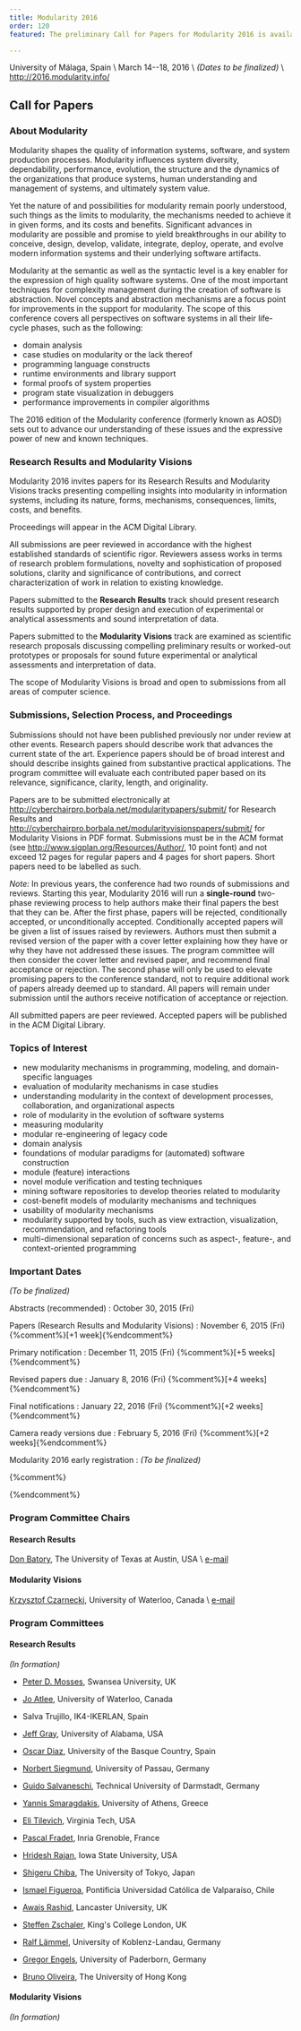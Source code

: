```yaml
---
title: Modularity 2016
order: 120
featured: The preliminary Call for Papers for Modularity 2016 is available

---
```


University of Málaga, Spain \\
March 14--18, 2016 \\
_(Dates to be finalized)_ \\
<http://2016.modularity.info/>


Call for Papers
----------------

### About Modularity

Modularity shapes the quality of information systems, software, and system
production processes. Modularity influences system diversity, dependability,
performance, evolution, the structure and the dynamics of the organizations
that produce systems, human understanding and management of systems, and
ultimately system value.

Yet the nature of and possibilities for modularity remain poorly understood,
such things as the limits to modularity, the mechanisms needed to achieve it in
given forms, and its costs and benefits. Significant advances in modularity are
possible and promise to yield breakthroughs in our ability to conceive, design,
develop, validate, integrate, deploy, operate, and evolve modern information
systems and their underlying software artifacts.

Modularity at the semantic as well as the syntactic level is a key enabler for
the expression of high quality software systems. One of the most important
techniques for complexity management during the creation of software is
abstraction. Novel concepts and abstraction mechanisms are a focus point for
improvements in the support for modularity. The scope of this conference covers
all perspectives on software systems in all their life-cycle phases, such as
the following:

 * domain analysis
 * case studies on modularity or the lack thereof
 * programming language constructs
 * runtime environments and library support
 * formal proofs of system properties
 * program state visualization in debuggers
 * performance improvements in compiler algorithms

The 2016 edition of the Modularity conference (formerly known as AOSD) sets out
to advance our understanding of these issues and the expressive power of new
and known techniques.


### Research Results and Modularity Visions

Modularity 2016 invites papers for its Research Results and Modularity Visions
tracks presenting compelling insights into modularity in information systems,
including its nature, forms, mechanisms, consequences, limits, costs, and
benefits.

Proceedings will appear in the ACM Digital Library.

All submissions are peer reviewed in accordance with the highest established
standards of scientific rigor. Reviewers assess works in terms of research
problem formulations, novelty and sophistication of proposed solutions, clarity
and significance of contributions, and correct characterization of work in
relation to existing knowledge.

Papers submitted to the **Research Results** track should present research
results supported by proper design and execution of experimental or analytical
assessments and sound interpretation of data.

Papers submitted to the **Modularity Visions** track are examined
as scientific research proposals discussing compelling
preliminary results or worked-out prototypes or proposals for sound
future experimental or analytical assessments and interpretation
of data.
<!-- The use of worked-out prototypes to support new
ideas is strongly encouraged. -->
The scope of Modularity Visions is broad and open to submissions from all areas
of computer science.

### Submissions, Selection Process, and Proceedings

Submissions should not have been published previously nor under review at other
events. Research papers should describe work that advances the current state of
the art. Experience papers should be of broad interest and should describe
insights gained from substantive practical applications. The program committee
will evaluate each contributed paper based on its relevance, significance,
clarity, length, and originality.

Papers are to be submitted electronically at
<http://cyberchairpro.borbala.net/modularitypapers/submit/> for Research
Results and <http://cyberchairpro.borbala.net/modularityvisionspapers/submit/>
for Modularity Visions in PDF format. Submissions must be in the ACM format
(see <http://www.sigplan.org/Resources/Author/>, 10 point font) and not exceed
12 pages for regular papers and 4 pages for short papers. Short papers need to
be labelled as such.

_Note:_ In previous years, the conference had two rounds of submissions and
reviews. Starting this year, Modularity 2016 will run a **single-round** two-phase
reviewing process to help authors make their final papers the best that they
can be. After the first phase, papers will be rejected, conditionally accepted,
or unconditionally accepted. Conditionally accepted papers will be given a list
of issues raised by reviewers. Authors must then submit a revised version of
the paper with a cover letter explaining how they have or why they have not
addressed these issues. The program committee will then consider the cover letter and
revised paper, and recommend final acceptance or rejection. The second phase
will only be used to elevate promising papers to the conference standard, not
to require additional work of papers already deemed up to standard. All papers
will remain under submission until the authors receive notification of
acceptance or rejection.

All submitted papers are peer reviewed. Accepted papers will be published in
the ACM Digital Library.


### Topics of Interest

 * new modularity mechanisms in programming, modeling, and domain-specific languages
 * evaluation of modularity mechanisms in case studies
 * understanding modularity in the context of development processes, collaboration, and organizational aspects
 * role of modularity in the evolution of software systems
 * measuring modularity
 * modular re-engineering of legacy code 
 * domain analysis
 * foundations of modular paradigms for (automated) software construction
 * module (feature) interactions 
 * novel module verification and testing techniques
 * mining software repositories to develop theories related to modularity
 * cost-benefit models of modularity mechanisms and techniques
 * usability of modularity mechanisms
 * modularity supported by tools, such as view extraction, visualization, recommendation, and refactoring tools
 * multi-dimensional separation of concerns such as aspect-, feature-, and context-oriented programming

### Important Dates


_(To be finalized)_

Abstracts (recommended)
: October 30, 2015 (Fri)

Papers (Research Results and Modularity Visions)
: November 6, 2015 (Fri) {%comment%}[+1 week]{%endcomment%}

Primary notification
: December 11, 2015 (Fri) {%comment%}[+5 weeks]{%endcomment%}

Revised papers due
: January 8, 2016 (Fri) {%comment%}[+4 weeks]{%endcomment%}

Final notifications
: January 22, 2016 (Fri) {%comment%}[+2 weeks]{%endcomment%}

Camera ready versions due
: February 5, 2016 (Fri) {%comment%}[+2 weeks]{%endcomment%}

Modularity 2016 early registration
: _(To be finalized)_ 

{%comment%}
<!--??? ONE MONTH PRIOR TO CONFERENCE ??? -->
{%endcomment%}

### Program Committee Chairs

#### Research Results

[Don Batory](http://www.cs.utexas.edu/~dsb/), The University of Texas at Austin, USA  \\
[e-mail](mailto:batory@cs.utexas.edu)

#### Modularity Visions

[Krzysztof Czarnecki](http://gsd.uwaterloo.ca/kczarnec/), University of Waterloo, Canada \\
[e-mail](mailto:kczarnec@gsd.uwaterloo.ca)



### Program Committees

#### Research Results

_(In formation)_

 * [Peter D. Mosses](http://www.cs.swansea.ac.uk/%7Ecspdm/), Swansea University, UK

 * [Jo Atlee](https://cs.uwaterloo.ca/%7Ejmatlee/), University of Waterloo, Canada

 * Salva Trujillo, IK4-IKERLAN, Spain

 * [Jeff Gray](http://gray.cs.ua.edu), University of Alabama, USA

 * [Oscar Diaz](http://www.onekin.org/content/oscar-diaz), University of the Basque Country, Spain

 * [Norbert Siegmund](http://www.infosun.fim.uni-passau.de/spl/people-nsiegmund.php), University of Passau, Germany

 * [Guido Salvaneschi](http://www.guidosalvaneschi.com), Technical University of Darmstadt, Germany

 * [Yannis Smaragdakis](http://smaragd.org), University of Athens, Greece

 * [Eli Tilevich](http://people.cs.vt.edu/%7Etilevich/), Virginia Tech, USA

 * [Pascal Fradet](http://www.inrialpes.fr/pop-art/people/fradet), Inria Grenoble, France

 * [Hridesh Rajan](http://www.cs.iastate.edu/%7Ehridesh/), Iowa State University, USA

 * [Shigeru Chiba](http://www.csg.ci.i.u-tokyo.ac.jp/%7Echiba/), The University of Tokyo, Japan

 * [Ismael Figueroa](http://www.inf.ucv.cl/%7Eifigueroa), Pontificia Universidad Católica de Valparaíso, Chile

 * [Awais Rashid](http://www.research.lancs.ac.uk/portal/en/people/awais-rashid), Lancaster University, UK

 * [Steffen Zschaler](http://www.steffen-zschaler.de/), King's College London, UK

 * [Ralf Lämmel](http://softlang.wikidot.com/rlaemmel:home), University of Koblenz-Landau, Germany

 * [Gregor Engels](http://www.upb.de/cs/engels.html), University of Paderborn, Germany

 * [Bruno Oliveira](http://i.cs.hku.hk/%7Ebruno/), The University of Hong Kong

#### Modularity Visions

_(In formation)_

